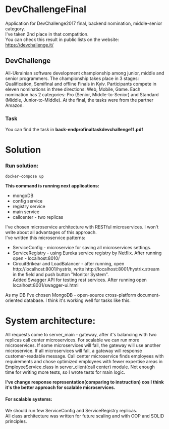 # DevChallengeFinal
Application for DevChallenge2017 final, backend nomination, middle-senior category. </br>
I've taken 2nd place in that compatition. </br>
You can check this result in public lists on the website:</br>
https://devchallenge.it/ </br>

## DevChallenge
All-Ukrainian software development championship among junior, middle and senior programmers. The championship takes place in 3 stages: Qualification, Semifinal and offline Finals in Kyiv. Participants compete in eleven nominations in three directions: Web, Mobile, Game. Each nomination has 2 categories: Pro (Senior, Middle-to-Senior) and Standard (Middle, Junior-to-Middle).
At the final, the tasks were from the partner Amazon.

### Task
You can find the task in **back-endprofinaltaskdevchallenge11.pdf**

# Solution

### Run solution:
`docker-compose up` </br>

**This command is running next applications:**
- mongoDB </br>
- config service </br>
- registry service </br>
- main service </br>
- callcenter - two replicas </br>

I've chosen microservice architecture with RESTful microservices. I won't write about all advantages of this approach. </br>
I've written this microservice patterns: </br>
- ServiceConfig - microservice for saving all microservices settings.</br>
- ServiceRegistry - using Eureka service registry by Netflix. After running open - localhost:8010/ </br>
- CircuitBrikear and LoadBalancer - after running, open http://localhost:8001/hystrix, write http://localhost:8001/hystrix.stream in the field and push button "Monitor System". </br>
Added Swagger API for testing rest services. After running open localhost:8001/swagger-ui.html </br>

As my DB I've chosen MongoDB - open-source cross-platform document-oriented database. I think it's working well for tasks like this. </br>

# System architecture:
All requests come to server_main - gateway, after it's balancing with two replicas call center microservices. For scalable we can run more microservices. If some microservices will fall, the gateway will use another microservice. If all microservices will fall, a gateway will response customer-readable message. Call center microservice finds employees with requirements and chose optimized employees with fewer expertise areas in EmployeeService.class in server_client(call center) module. Not enough time for writing more tests, so I wrote tests for main logic.</br>

**I've change response representation(comparing to instruction) cos I think it's the better approach for scalable microservices.**

#### For scalable systems:
We should run few ServiceConfig and ServiceRegistry replicas.</br>
All class architecture was written for future scaling and with OOP and SOLID principles.</br>
